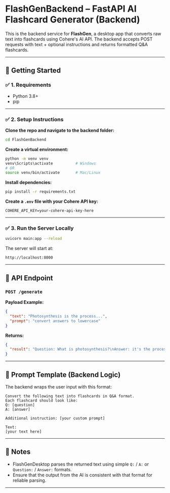 # FlashGenBackend – FastAPI AI Flashcard Generator (Backend)

This is the backend service for **FlashGen**, a desktop app that converts raw text into flashcards using Cohere's AI API. The backend accepts POST requests with text + optional instructions and returns formatted Q&A flashcards.

---

## 🚀 Getting Started

### ✅ 1. Requirements

- Python 3.8+
- pip

---

### ✅ 2. Setup Instructions

**Clone the repo and navigate to the backend folder:**

```bash
cd FlashGenBackend
```

**Create a virtual environment:**

```bash
python -m venv venv
venv\Scripts\activate          # Windows
# OR
source venv/bin/activate       # Mac/Linux
```

**Install dependencies:**

```bash
pip install -r requirements.txt
```

**Create a `.env` file with your Cohere API key:**

```
COHERE_API_KEY=your-cohere-api-key-here
```

---

### ✅ 3. Run the Server Locally

```bash
uvicorn main:app --reload
```

The server will start at:

```
http://localhost:8000
```
---

## 📨 API Endpoint

### `POST /generate`

**Payload Example:**

```json
{
  "text": "Photosynthesis is the process...",
  "prompt": "convert answers to lowercase"
}
```

**Returns:**

```json
{
  "result": "Question: What is photosynthesis?\nAnswer: it's the process by which..."
}
```

---

## 🧠 Prompt Template (Backend Logic)

The backend wraps the user input with this format:

```
Convert the following text into flashcards in Q&A format.
Each flashcard should look like:
Q: [question]
A: [answer]

Additional instruction: [your custom prompt]

Text:
[your text here]
```

---

## 🧩 Notes

- FlashGenDesktop parses the returned text using simple `Q:` / `A:` or `Question:` / `Answer:` formats.
- Ensure that the output from the AI is consistent with that format for reliable parsing.
---
